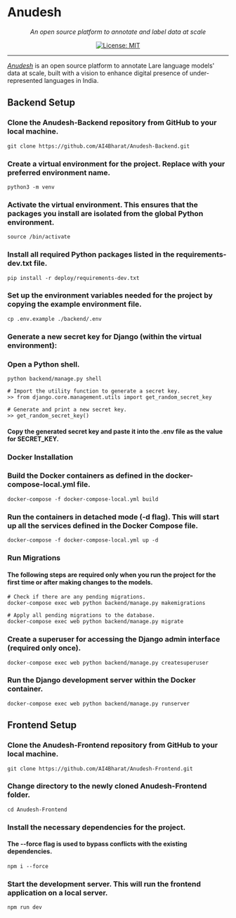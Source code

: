 # Anudesh

<p align="center">
    <em>An open source platform to annotate and label data at scale</em>
</p>


<p align="center">
    <a href="https://opensource.org/licenses/MIT" target="_blank">
        <img src="https://img.shields.io/badge/License-MIT-green.svg" alt="License: MIT">
    </a>
</p>

***

*[Anudesh](http://Anudesh.ai4bharat.org/)* is an open source platform to annotate Lare language models' data at scale, built with a vision to enhance digital presence of under-represented languages in India.


## Backend Setup

### Clone the Anudesh-Backend repository from GitHub to your local machine.
    git clone https://github.com/AI4Bharat/Anudesh-Backend.git
            
### Create a virtual environment for the project. Replace  with your preferred environment name.
    python3 -m venv 

### Activate the virtual environment. This ensures that the packages you install are isolated from the global Python environment.
    source /bin/activate

### Install all required Python packages listed in the requirements-dev.txt file.
    pip install -r deploy/requirements-dev.txt

### Set up the environment variables needed for the project by copying the example environment file.
    cp .env.example ./backend/.env

### Generate a new secret key for Django (within the virtual environment):
### Open a Python shell.
    python backend/manage.py shell

    # Import the utility function to generate a secret key.
    >> from django.core.management.utils import get_random_secret_key

    # Generate and print a new secret key.
    >> get_random_secret_key()

#### Copy the generated secret key and paste it into the .env file as the value for SECRET_KEY.

### Docker Installation
### Build the Docker containers as defined in the docker-compose-local.yml file.
    docker-compose -f docker-compose-local.yml build

### Run the containers in detached mode (-d flag). This will start up all the services defined in the Docker Compose file.
    docker-compose -f docker-compose-local.yml up -d

### Run Migrations
#### The following steps are required only when you run the project for the first time or after making changes to the models.

    # Check if there are any pending migrations.
    docker-compose exec web python backend/manage.py makemigrations 

    # Apply all pending migrations to the database.
    docker-compose exec web python backend/manage.py migrate

### Create a superuser for accessing the Django admin interface (required only once).
    docker-compose exec web python backend/manage.py createsuperuser

### Run the Django development server within the Docker container.
    docker-compose exec web python backend/manage.py runserver

## Frontend Setup

### Clone the Anudesh-Frontend repository from GitHub to your local machine.
    git clone https://github.com/AI4Bharat/Anudesh-Frontend.git

### Change directory to the newly cloned Anudesh-Frontend folder.
    cd Anudesh-Frontend

### Install the necessary dependencies for the project. 
#### The --force flag is used to bypass conflicts with the existing dependencies.
    npm i --force

### Start the development server. This will run the frontend application on a local server.
    npm run dev
